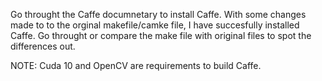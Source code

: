 Go throught the Caffe documnetary to install Caffe. 
With some changes made to to the orginal makefile/camke file, I have succesfully installed Caffe. Go throught or compare the make file with 
original files to spot the differences out. 

NOTE: Cuda 10 and OpenCV are requirements to build Caffe.
